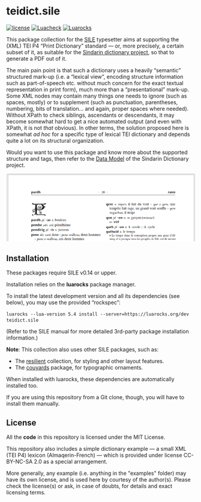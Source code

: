 # teidict.sile

[![license](https://img.shields.io/github/license/Omikhleia/teidict.sile)](LICENSE)
[![Luacheck](https://img.shields.io/github/workflow/status/Omikhleia/teidict.sile/Luacheck?label=Luacheck&logo=Lua)](https://github.com/Omikhleia/teidict.sile/actions?workflow=Luacheck)
[![Luarocks](https://img.shields.io/luarocks/v/Omikhleia/teidict.sile?label=Luarocks&logo=Lua)](https://luarocks.org/modules/Omikhleia/teidict.sile)

This package collection for the [SILE](https://github.com/sile-typesetter/sile) typesetter
aims at supporting the (XML) TEI P4 “Print Dictionary” standard — or, more precisely,
a certain subset of it, as suitable for the [Sindarin dictionary project](https://github.com/Omikhleia/sindict),
so that to generate a PDF out of it.

The main pain point is that such a dictionary uses a heavily “semantic” structured
mark-up (i.e. a “lexical view”, encoding structure information such as part-of-speech
etc. without much concern for the exact textual representation in print form),
much more than a “presentational” mark-up. Some XML nodes may contain many things
one needs to ignore (such as spaces, mostly) or to supplement (such as punctuation,
parentheses, numbering, bits of translation… and again, proper spaces where needed).
Without XPath to check siblings, ascendants or descendants, it may become somewhat
hard to get a nice automated output (and even with XPath, it is not _that_ obvious).
In other terms, the solution proposed here is somewhat _ad hoc_ for a specific type
of lexical TEI dictionary and depends quite a lot on its structural organization.

Would you want to use this package and know more about the supported structure and tags,
then refer to the [Data Model](https://omikhleia.github.io/sindict/manual/DATA_MODEL.html)
of the Sindarin Dictionary project.

![dictionary](sampledict.png "Sample dictionary")

## Installation

These packages require SILE v0.14 or upper.

Installation relies on the **luarocks** package manager.

To install the latest development version and all its dependencies (see below), you may use the provided “rockspec”:

```
luarocks --lua-version 5.4 install --server=https://luarocks.org/dev teidict.sile
```

(Refer to the SILE manual for more detailed 3rd-party package installation information.)

**Note**: This collection also uses other SILE packages, such as:

- The [resilient](https://github.com/Omikhleia/resilient.sile) collection, for styling and
  other layout features.
- The [couyards](https://github.com/Omikhleia/couyards.sile) package, for typographic ornaments.

When installed with luarocks, these dependencies are automatically installed too.

If you are using this repository from a Git clone, though, you will have to install them manually.

## License

All the **code** in this repository is licensed under the MIT License.

This repository also includes a simple dictionary example — a small XML (TEI P4) lexicon
(Almaqerin-French) — which is provided under license CC-BY-NC-SA 2.0 as a special arrangement.

More generally, any example (i.e. anything in the "examples" folder) may have its own
license, and is used here by courtesy of the author(s). Please check the license(s)
or ask, in case of doubts, for details and exact licensing terms.
